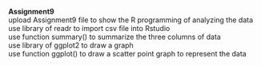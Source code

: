 **Assignment9**   
upload Assignment9 file to show the R programming of analyzing the data  
use library of readr to import csv file into Rstudio  
use function summary() to summarize the three columns of data  
use library of ggplot2 to draw a graph  
use function ggplot() to draw a scatter point graph to represent the data  
